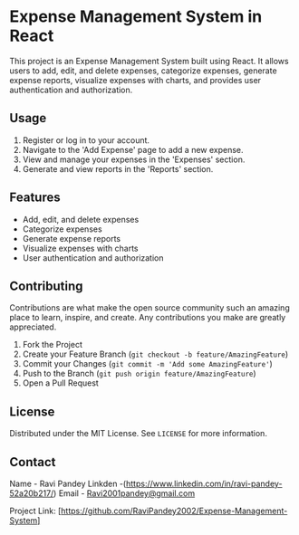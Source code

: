 # Expense Management System in React

This project is an Expense Management System built using React. It allows users to add, edit, and delete expenses, categorize expenses, generate expense reports, visualize expenses with charts, and provides user authentication and authorization.

## Usage

1. Register or log in to your account.
2. Navigate to the 'Add Expense' page to add a new expense.
3. View and manage your expenses in the 'Expenses' section.
4. Generate and view reports in the 'Reports' section.


## Features

- Add, edit, and delete expenses
- Categorize expenses
- Generate expense reports
- Visualize expenses with charts
- User authentication and authorization

## Contributing

Contributions are what make the open source community such an amazing place to learn, inspire, and create. Any contributions you make are greatly appreciated.

1. Fork the Project
2. Create your Feature Branch (`git checkout -b feature/AmazingFeature`)
3. Commit your Changes (`git commit -m 'Add some AmazingFeature'`)
4. Push to the Branch (`git push origin feature/AmazingFeature`)
5. Open a Pull Request

## License

Distributed under the MIT License. See `LICENSE` for more information.

## Contact

Name - Ravi Pandey
Linkden -(https://www.linkedin.com/in/ravi-pandey-52a20b217/)
Email - Ravi2001pandey@gmail.com

Project Link: [https://github.com/RaviPandey2002/Expense-Management-System]